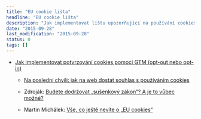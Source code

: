 ```yaml
---
title: "EU cookie lišta"
headline: "EU cookie lišta"
description: "Jak implementovat lištu upozorňující na používání cookies."
date: "2015-09-28"
last_modification: "2015-09-28"
status: 0
tags: []
---
```


- [Jak implementovat potvrzování cookies pomocí GTM (opt-out nebo opt-in)](http://blog.aw-dev.cz/jak-implementovat-informaci-cookies-pomoci-gtm/)

  - [Na poslední chvíli: jak na web dostat souhlas s používáním cookies](http://www.lupa.cz/clanky/na-posledni-chvili-jak-na-web-dostat-souhlas-s-pouzivanim-cookies/)

  - Zdroják: [Budete dodržovat „sušenkový zákon“? A je to vůbec možné?](https://www.zdrojak.cz/clanky/budete-dodrzovat-susenkovy-zakon-je-vubec-mozne/)

  - Martin Michálek: [Vše, co ještě nevíte o „EU cookies“](http://www.vzhurudolu.cz/blog/36-eu-cookies)